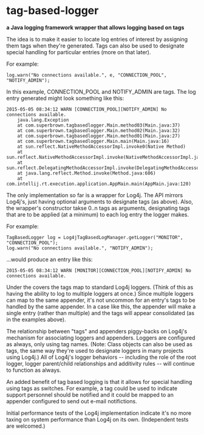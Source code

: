 # tag-based-logger

**a Java logging framework wrapper that allows logging based on tags**

The idea is to make it easier to locate log entries of interest by assigning them tags when they're
generated.  Tags can also be used to designate special handling for particular entries (more on that later).

For example:

	log.warn("No connections available.", e, "CONNECTION_POOL", "NOTIFY_ADMIN");
	
In this example, CONNECTION_POOL and NOTIFY_ADMIN are tags. The log entry generated might look
something like this:

	2015-05-05 08:34:12 WARN [CONNECTION_POOL][NOTIFY_ADMIN] No connections available.
		java.lang.Exception
		at com.superbrown.tagbasedlogger.Main.method03(Main.java:37)
		at com.superbrown.tagbasedlogger.Main.method02(Main.java:32)
		at com.superbrown.tagbasedlogger.Main.method01(Main.java:27)
		at com.superbrown.tagbasedlogger.Main.main(Main.java:16)
		at sun.reflect.NativeMethodAccessorImpl.invoke0(Native Method)
		at sun.reflect.NativeMethodAccessorImpl.invoke(NativeMethodAccessorImpl.java:57)
		at sun.reflect.DelegatingMethodAccessorImpl.invoke(DelegatingMethodAccessorImpl.java:43)
		at java.lang.reflect.Method.invoke(Method.java:606)
		at com.intellij.rt.execution.application.AppMain.main(AppMain.java:120)

The only implementation so far is a wrapper for Log4j.  The API mirrors Log4j's, just having
optional arguments to designate tags (as above).  Also, the wrapper's constructor takse 0..n tags as
arguments, designating tags that are to be applied (at a minimum) to each log entry the logger makes.

For example:

	TagBasedLogger log = Log4jTagBasedLogManager.getLogger("MONITOR", "CONNECTION_POOL");
	log.warn("No connections available.", "NOTIFY_ADMIN");

...would produce an entry like this:

	2015-05-05 08:34:12 WARN [MONITOR][CONNECTION_POOL][NOTIFY_ADMIN] No connections available.

Under the covers the tags map to standard Log4j loggers.  (Think of this as having the ability to
log to multiple loggers at once.)  Since multiple loggers can map to the same appender, it's not
uncommon for an entry's tags to be handled by the same appender.  In a case like this, the appender
will make a single entry (rather than multiple) and the tags will appear consolidated (as in the
examples above).

The relationship between "tags" and appenders piggy-backs on Log4j's mechanism for associating
loggers and appenders.  Loggers are configured as always, only using tag names.  (Note: Class
objects can also be used as tags, the same way they're used to designate loggers in many projects
using Log4j.)  All of Log4j's logger behaviors -- including the role of the root logger, logger
parent/child relationships and additivity rules -- will continue to function as always.

An added benefit of tag based logging is that it allows for special handling using tags as switches.
For example, a tag could be used to indicate support personnel should be notified and it could be 
mapped to an appender configured to send out e-mail notifictions.

Initial performance tests of the Log4j implementation indicate it's no more taxing on system
performance than Log4j on its own.  (Independent tests are welcomed.)
